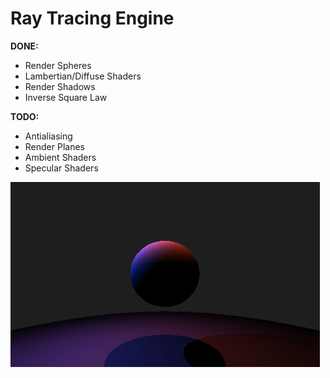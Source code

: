 # Ray Tracing Engine

**DONE:**

- Render Spheres
- Lambertian/Diffuse Shaders
- Render Shadows
- Inverse Square Law

**TODO:**

- Antialiasing
- Render Planes
- Ambient Shaders
- Specular Shaders

![example render](images/example_render.png)